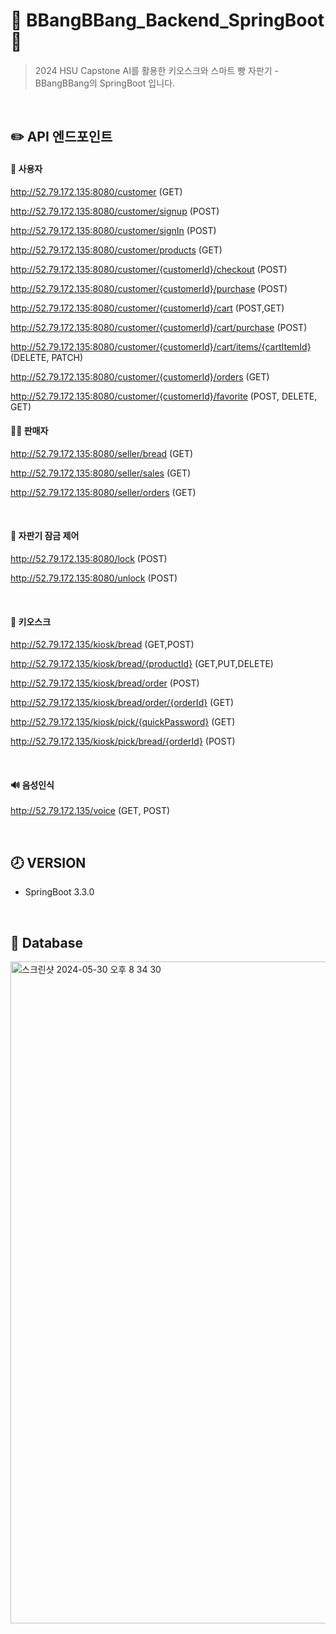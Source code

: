 🍞 BBangBBang_Backend_SpringBoot🥐
=============
> 2024 HSU Capstone AI를 활용한 키오스크와 스마트 빵 자판기 - BBangBBang의 SpringBoot 입니다.

<br>

## ✏️ API 엔드포인트

#### 👩 사용자

http://52.79.172.135:8080/customer (GET)

http://52.79.172.135:8080/customer/signup (POST)

http://52.79.172.135:8080/customer/signIn (POST)

http://52.79.172.135:8080/customer/products (GET)

http://52.79.172.135:8080/customer/{customerId}/checkout (POST)

http://52.79.172.135:8080/customer/{customerId}/purchase (POST)

http://52.79.172.135:8080/customer/{customerId}/cart (POST,GET)

http://52.79.172.135:8080/customer/{customerId}/cart/purchase (POST)

http://52.79.172.135:8080/customer/{customerId}/cart/items/{cartItemId} (DELETE, PATCH)

http://52.79.172.135:8080/customer/{customerId}/orders (GET)

http://52.79.172.135:8080/customer/{customerId}/favorite (POST, DELETE, GET)
</br>

#### 👨‍🍳 판매자

http://52.79.172.135:8080/seller/bread (GET)

http://52.79.172.135:8080/seller/sales (GET)

http://52.79.172.135:8080/seller/orders (GET)

</br>

#### 🚪 자판기 잠금 제어

http://52.79.172.135:8080/lock (POST)

http://52.79.172.135:8080/unlock (POST)

</br>

#### 📱 키오스크

http://52.79.172.135/kiosk/bread (GET,POST)

http://52.79.172.135/kiosk/bread/{productId} (GET,PUT,DELETE)

http://52.79.172.135/kiosk/bread/order (POST)

http://52.79.172.135/kiosk/bread/order/{orderId} (GET)

http://52.79.172.135/kiosk/pick/{quickPassword} (GET)

http://52.79.172.135/kiosk/pick/bread/{orderId} (POST)

</br>

#### 🔊 음성인식

http://52.79.172.135/voice (GET, POST)


<br>

## 🕗 VERSION

- SpringBoot 3.3.0

</br>

## 📂 Database

<img width="1059" alt="스크린샷 2024-05-30 오후 8 34 30" src="https://github.com/BBangBBang-Project/BBangBBang_Backend/assets/127702076/39c30fcc-fbf6-48d3-a2da-c6e22fcf3e66">
